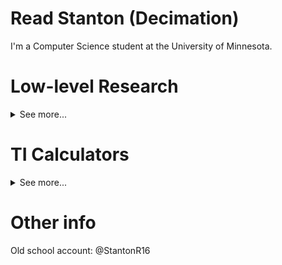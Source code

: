 # Read Stanton (Decimation)

I'm a Computer Science student at the University of Minnesota.

# Low-level Research

<details>
  <summary>See more...</summary>
  <br />

I enjoy researching and working with low-level components such as memory, machine architecture, OS design, and so on. I sometimes work on "hacky" projects that tinker with hidden/low-level functionality. 

Specifically, I research the .NET CLR and its internal functionality. I have written some short essays on how the CLR operates which you can see [here](https://www.codeproject.com/script/Articles/MemberArticles.aspx?amid=13568863). 

- [Creating a special pointer type](https://www.codeproject.com/Articles/1254502/Creating-a-pointer-type-in-Csharp)
- [Determining managed object layout](https://www.codeproject.com/Articles/1257186/Determining-Object-Layout-using-FieldDescs)
- [Calculating managed object heap size](https://www.codeproject.com/Articles/1254217/Calculating-Heap-Size-of-Managed-Objects)

Some of my work on subverting the .NET CLR and implementing/accessing features that are usually forbidden:

- [RazorSharp](https://github.com/Decimation/RazorSharp)
- [NeoCore](https://github.com/Decimation/NeoCore)

</details>



# TI Calculators

<details>
  <summary>See more...</summary>
  <br />

I have done some research and projects on Texas Instruments calculators, specifically the TI-84 Plus CE and the TI-Nspire calculators.

- [TITrig](https://github.com/Decimation/TITrig)
- [HideCAS](https://github.com/Decimation/HideCAS)

</details>



# Other info

Old school account: @StantonR16
